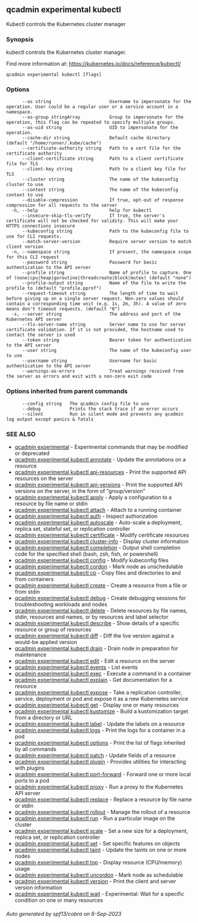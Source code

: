 ## qcadmin experimental kubectl

Kubectl controls the Kubernetes cluster manager

### Synopsis

kubectl controls the Kubernetes cluster manager.

 Find more information at: https://kubernetes.io/docs/reference/kubectl/

```
qcadmin experimental kubectl [flags]
```

### Options

```
      --as string                      Username to impersonate for the operation. User could be a regular user or a service account in a namespace.
      --as-group stringArray           Group to impersonate for the operation, this flag can be repeated to specify multiple groups.
      --as-uid string                  UID to impersonate for the operation.
      --cache-dir string               Default cache directory (default "/home/runner/.kube/cache")
      --certificate-authority string   Path to a cert file for the certificate authority
      --client-certificate string      Path to a client certificate file for TLS
      --client-key string              Path to a client key file for TLS
      --cluster string                 The name of the kubeconfig cluster to use
      --context string                 The name of the kubeconfig context to use
      --disable-compression            If true, opt-out of response compression for all requests to the server
  -h, --help                           help for kubectl
      --insecure-skip-tls-verify       If true, the server's certificate will not be checked for validity. This will make your HTTPS connections insecure
      --kubeconfig string              Path to the kubeconfig file to use for CLI requests.
      --match-server-version           Require server version to match client version
  -n, --namespace string               If present, the namespace scope for this CLI request
      --password string                Password for basic authentication to the API server
      --profile string                 Name of profile to capture. One of (none|cpu|heap|goroutine|threadcreate|block|mutex) (default "none")
      --profile-output string          Name of the file to write the profile to (default "profile.pprof")
      --request-timeout string         The length of time to wait before giving up on a single server request. Non-zero values should contain a corresponding time unit (e.g. 1s, 2m, 3h). A value of zero means don't timeout requests. (default "0")
  -s, --server string                  The address and port of the Kubernetes API server
      --tls-server-name string         Server name to use for server certificate validation. If it is not provided, the hostname used to contact the server is used
      --token string                   Bearer token for authentication to the API server
      --user string                    The name of the kubeconfig user to use
      --username string                Username for basic authentication to the API server
      --warnings-as-errors             Treat warnings received from the server as errors and exit with a non-zero exit code
```

### Options inherited from parent commands

```
      --config string   The qcadmin config file to use
      --debug           Prints the stack trace if an error occurs
      --silent          Run in silent mode and prevents any qcadmin log output except panics & fatals
```

### SEE ALSO

* [qcadmin experimental](qcadmin_experimental.md)	 - Experimental commands that may be modified or deprecated
* [qcadmin experimental kubectl annotate](qcadmin_experimental_kubectl_annotate.md)	 - Update the annotations on a resource
* [qcadmin experimental kubectl api-resources](qcadmin_experimental_kubectl_api-resources.md)	 - Print the supported API resources on the server
* [qcadmin experimental kubectl api-versions](qcadmin_experimental_kubectl_api-versions.md)	 - Print the supported API versions on the server, in the form of "group/version"
* [qcadmin experimental kubectl apply](qcadmin_experimental_kubectl_apply.md)	 - Apply a configuration to a resource by file name or stdin
* [qcadmin experimental kubectl attach](qcadmin_experimental_kubectl_attach.md)	 - Attach to a running container
* [qcadmin experimental kubectl auth](qcadmin_experimental_kubectl_auth.md)	 - Inspect authorization
* [qcadmin experimental kubectl autoscale](qcadmin_experimental_kubectl_autoscale.md)	 - Auto-scale a deployment, replica set, stateful set, or replication controller
* [qcadmin experimental kubectl certificate](qcadmin_experimental_kubectl_certificate.md)	 - Modify certificate resources
* [qcadmin experimental kubectl cluster-info](qcadmin_experimental_kubectl_cluster-info.md)	 - Display cluster information
* [qcadmin experimental kubectl completion](qcadmin_experimental_kubectl_completion.md)	 - Output shell completion code for the specified shell (bash, zsh, fish, or powershell)
* [qcadmin experimental kubectl config](qcadmin_experimental_kubectl_config.md)	 - Modify kubeconfig files
* [qcadmin experimental kubectl cordon](qcadmin_experimental_kubectl_cordon.md)	 - Mark node as unschedulable
* [qcadmin experimental kubectl cp](qcadmin_experimental_kubectl_cp.md)	 - Copy files and directories to and from containers
* [qcadmin experimental kubectl create](qcadmin_experimental_kubectl_create.md)	 - Create a resource from a file or from stdin
* [qcadmin experimental kubectl debug](qcadmin_experimental_kubectl_debug.md)	 - Create debugging sessions for troubleshooting workloads and nodes
* [qcadmin experimental kubectl delete](qcadmin_experimental_kubectl_delete.md)	 - Delete resources by file names, stdin, resources and names, or by resources and label selector
* [qcadmin experimental kubectl describe](qcadmin_experimental_kubectl_describe.md)	 - Show details of a specific resource or group of resources
* [qcadmin experimental kubectl diff](qcadmin_experimental_kubectl_diff.md)	 - Diff the live version against a would-be applied version
* [qcadmin experimental kubectl drain](qcadmin_experimental_kubectl_drain.md)	 - Drain node in preparation for maintenance
* [qcadmin experimental kubectl edit](qcadmin_experimental_kubectl_edit.md)	 - Edit a resource on the server
* [qcadmin experimental kubectl events](qcadmin_experimental_kubectl_events.md)	 - List events
* [qcadmin experimental kubectl exec](qcadmin_experimental_kubectl_exec.md)	 - Execute a command in a container
* [qcadmin experimental kubectl explain](qcadmin_experimental_kubectl_explain.md)	 - Get documentation for a resource
* [qcadmin experimental kubectl expose](qcadmin_experimental_kubectl_expose.md)	 - Take a replication controller, service, deployment or pod and expose it as a new Kubernetes service
* [qcadmin experimental kubectl get](qcadmin_experimental_kubectl_get.md)	 - Display one or many resources
* [qcadmin experimental kubectl kustomize](qcadmin_experimental_kubectl_kustomize.md)	 - Build a kustomization target from a directory or URL
* [qcadmin experimental kubectl label](qcadmin_experimental_kubectl_label.md)	 - Update the labels on a resource
* [qcadmin experimental kubectl logs](qcadmin_experimental_kubectl_logs.md)	 - Print the logs for a container in a pod
* [qcadmin experimental kubectl options](qcadmin_experimental_kubectl_options.md)	 - Print the list of flags inherited by all commands
* [qcadmin experimental kubectl patch](qcadmin_experimental_kubectl_patch.md)	 - Update fields of a resource
* [qcadmin experimental kubectl plugin](qcadmin_experimental_kubectl_plugin.md)	 - Provides utilities for interacting with plugins
* [qcadmin experimental kubectl port-forward](qcadmin_experimental_kubectl_port-forward.md)	 - Forward one or more local ports to a pod
* [qcadmin experimental kubectl proxy](qcadmin_experimental_kubectl_proxy.md)	 - Run a proxy to the Kubernetes API server
* [qcadmin experimental kubectl replace](qcadmin_experimental_kubectl_replace.md)	 - Replace a resource by file name or stdin
* [qcadmin experimental kubectl rollout](qcadmin_experimental_kubectl_rollout.md)	 - Manage the rollout of a resource
* [qcadmin experimental kubectl run](qcadmin_experimental_kubectl_run.md)	 - Run a particular image on the cluster
* [qcadmin experimental kubectl scale](qcadmin_experimental_kubectl_scale.md)	 - Set a new size for a deployment, replica set, or replication controller
* [qcadmin experimental kubectl set](qcadmin_experimental_kubectl_set.md)	 - Set specific features on objects
* [qcadmin experimental kubectl taint](qcadmin_experimental_kubectl_taint.md)	 - Update the taints on one or more nodes
* [qcadmin experimental kubectl top](qcadmin_experimental_kubectl_top.md)	 - Display resource (CPU/memory) usage
* [qcadmin experimental kubectl uncordon](qcadmin_experimental_kubectl_uncordon.md)	 - Mark node as schedulable
* [qcadmin experimental kubectl version](qcadmin_experimental_kubectl_version.md)	 - Print the client and server version information
* [qcadmin experimental kubectl wait](qcadmin_experimental_kubectl_wait.md)	 - Experimental: Wait for a specific condition on one or many resources

###### Auto generated by spf13/cobra on 6-Sep-2023
